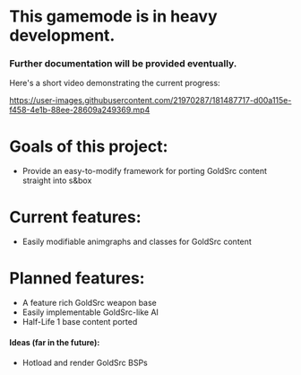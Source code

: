 # This gamemode is in heavy development.
### Further documentation will be provided eventually.

Here's a short video demonstrating the current progress:


https://user-images.githubusercontent.com/21970287/181487717-d00a115e-f458-4e1b-88ee-28609a249369.mp4

# Goals of this project:
- Provide an easy-to-modify framework for porting GoldSrc content straight into s&box

# Current features:
- Easily modifiable animgraphs and classes for GoldSrc content

# Planned features:
- A feature rich GoldSrc weapon base
- Easily implementable GoldSrc-like AI
- Half-Life 1 base content ported

#### Ideas (far in the future):
- Hotload and render GoldSrc BSPs
